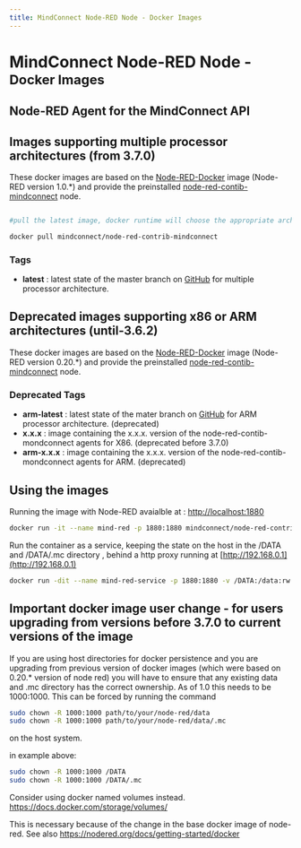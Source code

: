 ```yaml
---
title: MindConnect Node-RED Node - Docker Images
---
```


<!-- @format -->

# MindConnect Node-RED Node - <small>Docker Images</small>

## Node-RED Agent for the MindConnect API

## Images supporting multiple processor architectures (from 3.7.0)

These docker images are based on the [Node-RED-Docker](https://hub.docker.com/r/nodered/node-red/) image (Node-RED version 1.0.\*) and provide the preinstalled [node-red-contib-mindconnect](https://github.com/mindsphere/node-red-contrib-mindconnect) node.

```bash

#pull the latest image, docker runtime will choose the appropriate architecture.

docker pull mindconnect/node-red-contrib-mindconnect
```

### Tags

-   **latest** : latest state of the master branch on [GitHub](https://github.com/mindsphere/node-red-mindconnect) for multiple processor architecture.

## Deprecated images supporting x86 or ARM architectures (until-3.6.2)

These docker images are based on the [Node-RED-Docker](https://hub.docker.com/r/nodered/node-red-docker/) image (Node-RED version 0.20.\*) and provide the preinstalled [node-red-contib-mindconnect](https://github.com/mindsphere/node-red-contrib-mindconnect) node.

### Deprecated Tags

-   **arm-latest** : latest state of the mater branch on [GitHub](https://github.com/mindsphere/node-red-mindconnect) for ARM processor architecture. (deprecated)
-   **x.x.x** : image containing the x.x.x. version of the node-red-contib-mondconnect agents for X86. (deprecated before 3.7.0)
-   **arm-x.x.x** : image containing the x.x.x. version of the node-red-contib-mondconnect agents for ARM. (deprecated)

## Using the images

Running the image with Node-RED avaialble at : [http://localhost:1880](http://localhost:1880)

```bash
docker run -it --name mind-red -p 1880:1880 mindconnect/node-red-contrib-mindconnect
```

Run the container as a service, keeping the state on the host in the /DATA and /DATA/.mc directory , behind a http proxy running at [http://192.168.0.1](http://192.168.0.1)

```bash
docker run -dit --name mind-red-service -p 1880:1880 -v /DATA:/data:rw -v /DATA/mc:/usr/src/node-red/.mc:rw --restart unless-stopped -e HTTP_PROXY=http://192.168.0.1 mindconnect/node-red-contrib-mindconnect
```

## Important docker image user change - for users upgrading from versions before 3.7.0 to current versions of the image

If you are using host directories for docker persistence and you are upgrading from previous version of docker images (which were based on 0.20.\* version of node red) you will have to ensure that any existing data and .mc directory has the correct ownership.
As of 1.0 this needs to be 1000:1000. This can be forced by running the command

```bash
sudo chown -R 1000:1000 path/to/your/node-red/data
sudo chown -R 1000:1000 path/to/your/node-red/data/.mc
```

on the host system.

in example above:

```bash
sudo chown -R 1000:1000 /DATA
sudo chown -R 1000:1000 /DATA/.mc
```

Consider using docker named volumes instead. <https://docs.docker.com/storage/volumes/>

This is necessary because of the change in the base docker image of node-red. See also <https://nodered.org/docs/getting-started/docker>
